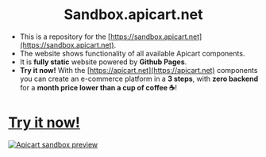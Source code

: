 <h1 align="center">
    Sandbox.apicart.net
</h1>

- This is a repository for the [https://sandbox.apicart.net](https://sandbox.apicart.net).
- The website shows functionality of all available Apicart components.
- It is **fully static** website powered by **Github Pages**.
- **Try it now!** With the [https://apicart.net](https://apicart.net) components you can create an e-commerce platform in a **3 steps**, with **zero backend** for a **month price lower than a cup of coffee ☕**!

<h1><a href="https://sandbox.apicart.net">Try it now!</a></h1>
<a href="https://sandbox.apicart.net">
<img src="https://raw.githubusercontent.com/apicart/sandbox.apicart.net/master/assets/images/sandbox-screenshot.png" alt="Apicart sandbox preview">
</a>
